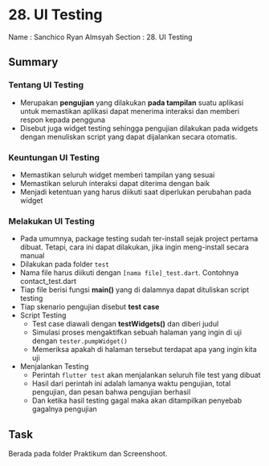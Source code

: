 # 28. UI Testing

Name    : Sanchico Ryan Almsyah
Section : 28. UI Testing

## Summary

### Tentang UI Testing
- Merupakan **pengujian** yang dilakukan **pada tampilan** suatu aplikasi untuk memastikan aplikasi dapat menerima interaksi dan memberi respon kepada pengguna
- Disebut juga widget testing sehingga pengujian dilakukan pada widgets dengan menuliskan script yang dapat dijalankan secara otomatis.

### Keuntungan UI Testing
- Memastikan seluruh widget memberi tampilan yang sesuai
- Memastikan seluruh interaksi dapat diterima dengan baik
- Menjadi ketentuan yang harus diikuti saat diperlukan perubahan pada widget

### Melakukan UI Testing
- Pada umumnya, package testing sudah ter-install sejak project pertama dibuat. Tetapi, cara ini dapat dilakukan, jika ingin meng-install secara manual
- Dilakukan pada folder `test`
- Nama file harus diikuti dengan `[nama file]_test.dart`. Contohnya contact_test.dart
- Tiap file berisi fungsi **main()** yang di dalamnya dapat dituliskan script testing
- Tiap skenario pengujian disebut **test case**
- Script Testing
    - Test case diawali dengan **testWidgets()** dan diberi judul
    - Simulasi proses mengaktifkan sebuah halaman yang ingin di uji dengan `tester.pumpWidget()`
    - Memeriksa apakah di halaman tersebut terdapat apa yang ingin kita uji
- Menjalankan Testing
    - Perintah `flutter test` akan menjalankan seluruh file test yang dibuat
    - Hasil dari perintah ini adalah lamanya waktu pengujian, total pengujian, dan pesan bahwa pengujian berhasil
    - Dan ketika hasil testing gagal maka akan ditampilkan penyebab gagalnya pengujian     

## Task
Berada pada folder Praktikum dan Screenshoot.
